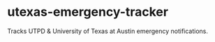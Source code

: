 utexas-emergency-tracker
========================

Tracks UTPD &amp; University of Texas at Austin emergency notifications.
